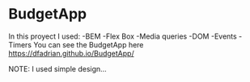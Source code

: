 # BudgetApp

In this proyect I used:
-BEM
-Flex Box
-Media queries
-DOM
-Events
-Timers
You can see the BudgetApp here https://dfadrian.github.io/BudgetApp/

NOTE: I used simple design...
